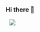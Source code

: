 ### Hi there 👋

<!--
**chohe3212/chohe3212** is a ✨ _special_ ✨ repository because its `README.md` (this file) appears on your GitHub profile.

Here are some ideas to get you started:

- 🔭 I’m currently working on ...
- 🌱 I’m currently learning ...
- 👯 I’m looking to collaborate on ...
- 🤔 I’m looking for help with ...
- 💬 Ask me about ...
- 📫 How to reach me: ...
- 😄 Pronouns: ...
- ⚡ Fun fact: ...
-->
<a href="https://www.instagram.com/gydms0320/">
    <img 
        src="http://img.shields.io/badge/-222222?style=flat&logo=Instagram&link=https://www.instagram.com/gydms0320/"
        style="height : auto; margin-left : 10px; margin-right : 10px;"/>
</a>
